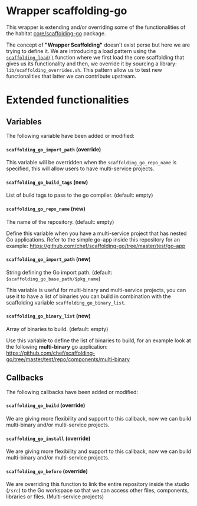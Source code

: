 # Wrapper scaffolding-go
This wrapper is extending and/or overriding some of the functionalities of the habitat [core/scaffolding-go](https://github.com/habitat-sh/core-plans/tree/master/scaffolding-go) package.

The concept of **"Wrapper Scaffolding"** doesn't exist perse but here we are trying to define it. We are introducing a load pattern using the [`scaffolding_load()`](https://www.habitat.sh/docs/glossary/#scaffolding_load-function) function where we first load the core scaffolding that gives us its functionality and then, we override it by sourcing a library: `lib/scaffolding_overrides.sh`. This pattern allow us to test new functionalities that latter we can contribute upstream.

# Extended functionalities

## Variables
The following variable have been added or modified:

#### `scaffolding_go_import_path` (override) 
This variable will be overridden when the `scaffolding_go_repo_name` is specified, this will allow users to have multi-service projects.

#### `scaffolding_go_build_tags` (new)
List of build tags to pass to the go compiler. (default: empty)

#### `scaffolding_go_repo_name` (new) 
The name of the repository. (default: empty)

Define this variable when you have a multi-service project that has nested Go applications. Refer to the simple go-app inside this repository for an example: https://github.com/chef/scaffolding-go/tree/master/test/go-app

#### `scaffolding_go_import_path` (new) 
String defining the Go import path. (default: `$scaffolding_go_base_path/$pkg_name`)

This variable is useful for multi-binary and multi-service projects, you can use it to have a list of binaries you can build in combination with the scaffolding variable `scaffolding_go_binary_list`.

#### `scaffolding_go_binary_list` (new)
Array of binaries to build. (default: empty)

Use this variable to define the list of binaries to build, for an example look at the following **multi-binary** go application: https://github.com/chef/scaffolding-go/tree/master/test/repo/components/multi-binary

## Callbacks
The following callbacks have been added or modified:

#### `scaffolding_go_build` (override)
We are giving more flexibility and support to this callback, now we can build multi-binary and/or multi-service projects.

#### `scaffolding_go_install` (override)
We are giving more flexibility and support to this callback, now we can build multi-binary and/or multi-service projects.

#### `scaffolding_go_before` (override)
We are overriding this function to link the entire repository inside the studio (`/src`) to the Go workspace so that we can access other files, components, libraries or files. (Multi-service projects)
